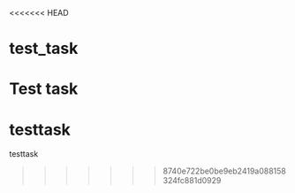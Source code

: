 <<<<<<< HEAD
# test_task
Test task
=======
# testtask
testtask
>>>>>>> 8740e722be0be9eb2419a088158324fc881d0929
